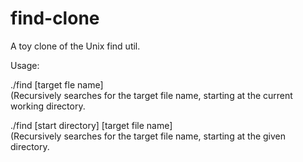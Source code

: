 # find-clone
A toy clone of the Unix find util.

Usage: 

./find [target fle name]                      
(Recursively searches for the target file name, starting at the current working directory.


./find [start directory] [target file name]   
(Recursively searches for the target file name, starting at the given directory.
